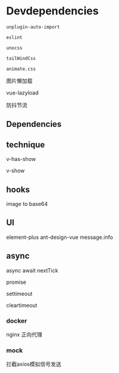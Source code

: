 # Devdependencies

    unplugin-auto-import

    eslint

    unocss

    tailWindCss

    animate.css

图片懒加载

vue-lazyload

防抖节流

## Dependencies

## technique

v-has-show

v-show

## hooks

image to base64

## UI

element-plus ant-design-vue message.info

## async

async await  nextTick

promise

settimeout

cleartimeout

### docker

nginx 正向代理

### mock

拦截axios模拟信号发送
